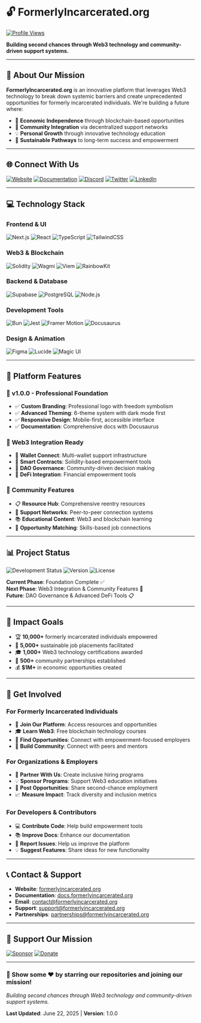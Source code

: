 # 🔓 FormerlyIncarcerated.org

[![Profile Views](https://komarev.com/ghpvc/?username=FormerlyIncarcerated&label=Profile%20Views&color=0891b2&style=flat)](https://github.com/FormerlyIncarcerated)

**Building second chances through Web3 technology and community-driven support systems.**

---

## 🌟 About Our Mission

**FormerlyIncarcerated.org** is an innovative platform that leverages Web3 technology to break down systemic barriers and create unprecedented opportunities for formerly incarcerated individuals. We're building a future where:

- 🚀 **Economic Independence** through blockchain-based opportunities
- 🤝 **Community Integration** via decentralized support networks  
- 💡 **Personal Growth** through innovative technology education
- 🔗 **Sustainable Pathways** to long-term success and empowerment

---

## 🌐 Connect With Us

[![Website](https://img.shields.io/badge/Website-0891b2?style=for-the-badge&logo=globe&logoColor=white)](https://formerlyincarcerated.org)
[![Documentation](https://img.shields.io/badge/Documentation-1e293b?style=for-the-badge&logo=gitbook&logoColor=white)](https://docs.formerlyincarcerated.org)
[![Discord](https://img.shields.io/badge/Discord-5865F2?style=for-the-badge&logo=discord&logoColor=white)](https://discord.gg/formerly-incarcerated-empowerment)
[![Twitter](https://img.shields.io/badge/Twitter-1DA1F2?style=for-the-badge&logo=twitter&logoColor=white)](https://twitter.com/FormerlyIncEmp)
[![LinkedIn](https://img.shields.io/badge/LinkedIn-0077B5?style=for-the-badge&logo=linkedin&logoColor=white)](https://linkedin.com/company/formerly-incarcerated-empowerment)

---

## 💻 Technology Stack

### Frontend & UI
![Next.js](https://img.shields.io/badge/Next.js_15-000000?style=for-the-badge&logo=next.js&logoColor=white)
![React](https://img.shields.io/badge/React_19-20232A?style=for-the-badge&logo=react&logoColor=61DAFB)
![TypeScript](https://img.shields.io/badge/TypeScript-007ACC?style=for-the-badge&logo=typescript&logoColor=white)
![TailwindCSS](https://img.shields.io/badge/Tailwind_CSS-38B2AC?style=for-the-badge&logo=tailwind-css&logoColor=white)

### Web3 & Blockchain
![Solidity](https://img.shields.io/badge/Solidity-363636?style=for-the-badge&logo=solidity&logoColor=white)
![Wagmi](https://img.shields.io/badge/Wagmi-1C1B1F?style=for-the-badge&logo=ethereum&logoColor=white)
![Viem](https://img.shields.io/badge/Viem-646CFF?style=for-the-badge&logo=ethereum&logoColor=white)
![RainbowKit](https://img.shields.io/badge/RainbowKit-FF6B6B?style=for-the-badge&logo=rainbow&logoColor=white)

### Backend & Database
![Supabase](https://img.shields.io/badge/Supabase-3ECF8E?style=for-the-badge&logo=supabase&logoColor=white)
![PostgreSQL](https://img.shields.io/badge/PostgreSQL-316192?style=for-the-badge&logo=postgresql&logoColor=white)
![Node.js](https://img.shields.io/badge/Node.js-6DA55F?style=for-the-badge&logo=node.js&logoColor=white)

### Development Tools
![Bun](https://img.shields.io/badge/Bun-000000?style=for-the-badge&logo=bun&logoColor=white)
![Jest](https://img.shields.io/badge/Jest-C21325?style=for-the-badge&logo=jest&logoColor=white)
![Framer Motion](https://img.shields.io/badge/Framer_Motion-0055FF?style=for-the-badge&logo=framer&logoColor=white)
![Docusaurus](https://img.shields.io/badge/Docusaurus-3ECC5F?style=for-the-badge&logo=docusaurus&logoColor=white)

### Design & Animation
![Figma](https://img.shields.io/badge/Figma-F24E1E?style=for-the-badge&logo=figma&logoColor=white)
![Lucide](https://img.shields.io/badge/Lucide_Icons-000000?style=for-the-badge&logo=lucide&logoColor=white)
![Magic UI](https://img.shields.io/badge/Magic_UI-FF6B6B?style=for-the-badge&logo=magic&logoColor=white)

---

## 🚀 Platform Features

### 🎨 **v1.0.0 - Professional Foundation**
- ✅ **Custom Branding**: Professional logo with freedom symbolism
- ✅ **Advanced Theming**: 6-theme system with dark mode first
- ✅ **Responsive Design**: Mobile-first, accessible interface
- ✅ **Documentation**: Comprehensive docs with Docusaurus

### 🔗 **Web3 Integration Ready**
- 🔄 **Wallet Connect**: Multi-wallet support infrastructure
- 🔄 **Smart Contracts**: Solidity-based empowerment tools
- 🔄 **DAO Governance**: Community-driven decision making
- 🔄 **DeFi Integration**: Financial empowerment tools

### 🤝 **Community Features**
- 📋 **Resource Hub**: Comprehensive reentry resources
- 💬 **Support Networks**: Peer-to-peer connection systems
- 📚 **Educational Content**: Web3 and blockchain learning
- 🎯 **Opportunity Matching**: Skills-based job connections

---

## 📊 Project Status

![Development Status](https://img.shields.io/badge/Status-Production_Ready-success?style=for-the-badge)
![Version](https://img.shields.io/badge/Version-1.0.0-blue?style=for-the-badge)
![License](https://img.shields.io/badge/License-MIT-green?style=for-the-badge)

**Current Phase**: Foundation Complete ✅  
**Next Phase**: Web3 Integration & Community Features 🔄  
**Future**: DAO Governance & Advanced DeFi Tools 📋

---

## 🎯 Impact Goals

- 🏆 **10,000+** formerly incarcerated individuals empowered
- 💼 **5,000+** sustainable job placements facilitated  
- 🎓 **1,000+** Web3 technology certifications awarded
- 🤝 **500+** community partnerships established
- 💰 **$1M+** in economic opportunities created

---

## 🤝 Get Involved

### For Formerly Incarcerated Individuals
- 📝 **Join Our Platform**: Access resources and opportunities
- 🎓 **Learn Web3**: Free blockchain technology courses
- 💼 **Find Opportunities**: Connect with empowerment-focused employers
- 🤝 **Build Community**: Connect with peers and mentors

### For Organizations & Employers
- 🤝 **Partner With Us**: Create inclusive hiring programs
- 💡 **Sponsor Programs**: Support Web3 education initiatives
- 🎯 **Post Opportunities**: Share second-chance employment
- 📈 **Measure Impact**: Track diversity and inclusion metrics

### For Developers & Contributors
- 💻 **Contribute Code**: Help build empowerment tools
- 📚 **Improve Docs**: Enhance our documentation
- 🐛 **Report Issues**: Help us improve the platform
- 💡 **Suggest Features**: Share ideas for new functionality

---

## 📞 Contact & Support

- **Website**: [formerlyincarcerated.org](https://formerlyincarcerated.org)
- **Documentation**: [docs.formerlyincarcerated.org](https://docs.formerlyincarcerated.org)
- **Email**: contact@formerlyincarcerated.org
- **Support**: support@formerlyincarcerated.org
- **Partnerships**: partnerships@formerlyincarcerated.org

---

## 💝 Support Our Mission

[![Sponsor](https://img.shields.io/badge/Sponsor-FF69B4?style=for-the-badge&logo=github-sponsors&logoColor=white)](https://github.com/sponsors/FormerlyIncarcerated)
[![Donate](https://img.shields.io/badge/Donate-00457C?style=for-the-badge&logo=paypal&logoColor=white)](mailto:partnerships@formerlyincarcerated.org)

---

### 🌟 Show some ❤️ by starring our repositories and joining our mission!

*Building second chances through Web3 technology and community-driven support systems.*

**Last Updated**: June 22, 2025 | **Version**: 1.0.0
